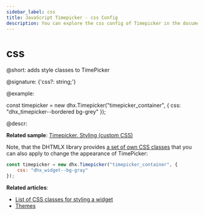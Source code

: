 ```yaml
---
sidebar_label: css
title: JavaScript Timepicker - css Config 
description: You can explore the css config of Timepicker in the documentation of the DHTMLX JavaScript UI library. Browse developer guides and API reference, try out code examples and live demos, and download a free 30-day evaluation version of DHTMLX Suite 7.
---
```


# css

@short: adds style classes to TimePicker

@signature: {'css?: string;'}

@example:
<style>
	.bg-grey {
		background: #efefef;
	}
</style>

const timepicker = new dhx.Timepicker("timepicker_container", {
	css: "dhx_timepicker--bordered bg-grey"
});

@descr:

**Related sample**: [Timepicker. Styling (custom CSS)](https://snippet.dhtmlx.com/n4xfu4e9)

Note, that the DHTMLX library provides [a set of own CSS classes](helpers/base_elements.md#list-of-css-classes-for-styling-a-widget) that you can also apply to change the appearance of TimePicker:

~~~js
const timepicker = new dhx.Timepicker("timepicker_container", {
	css: "dhx_widget--bg-gray"
});
~~~

**Related articles**: 
- [List of CSS classes for styling a widget](helpers/base_elements.md#list-of-css-classes-for-styling-a-widget)
- [Themes](themes.md)
